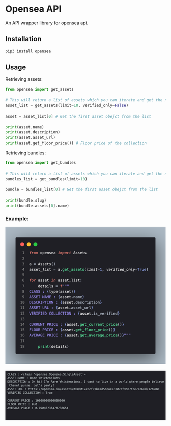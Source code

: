 # Opensea API

An API wrapper library for opensea api.

## Installation

```bash
pip3 install opensea
```

## Usage

Retrieving assets:
```python
from opensea import get_assets

# This will return a list of assets which you can iterate and get the needed data
asset_list = get_assets(limit=10, verified_only=False)

asset = asset_list[0] # Get the first asset obejct from the list

print(asset.name)
print(asset.description)
print(asset.asset_url)
print(asset.get_floor_price()) # Floor price of the collection
```

Retrieving bundles:
```python
from opensea import get_bundles

# This will return a list of assets which you can iterate and get the needed data
bundles_list = get_bundles(limit=10)

bundle = bundles_list[0] # Get the first asset obejct from the list

print(bundle.slug)
print(bundle.assets[0].name)
```

### Example: 
<p align="center">
<img src="images/sample_code.png" alt="sample code" width="600px">
<br></br>
<img src="images/output.png" alt="output" width="600px">
</p>
